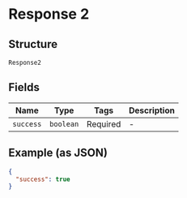 
# Response 2

## Structure

`Response2`

## Fields

| Name | Type | Tags | Description |
|  --- | --- | --- | --- |
| `success` | `boolean` | Required | - |

## Example (as JSON)

```json
{
  "success": true
}
```

